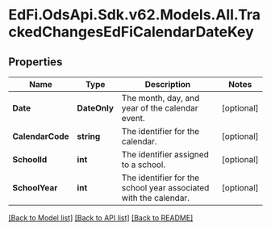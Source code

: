 # EdFi.OdsApi.Sdk.v62.Models.All.TrackedChangesEdFiCalendarDateKey

## Properties

Name | Type | Description | Notes
------------ | ------------- | ------------- | -------------
**Date** | **DateOnly** | The month, day, and year of the calendar event. | [optional] 
**CalendarCode** | **string** | The identifier for the calendar. | [optional] 
**SchoolId** | **int** | The identifier assigned to a school. | [optional] 
**SchoolYear** | **int** | The identifier for the school year associated with the calendar. | [optional] 

[[Back to Model list]](../../README.md#documentation-for-models) [[Back to API list]](../../README.md#documentation-for-api-endpoints) [[Back to README]](../../README.md)


